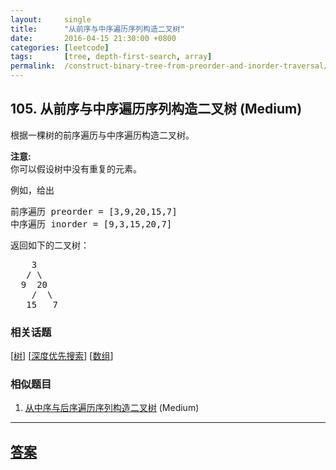 ```yaml
---
layout:     single
title:      "从前序与中序遍历序列构造二叉树"
date:       2016-04-15 21:30:00 +0800
categories: [leetcode]
tags:       [tree, depth-first-search, array]
permalink:  /construct-binary-tree-from-preorder-and-inorder-traversal/
---
```


## 105. 从前序与中序遍历序列构造二叉树 (Medium)

<p>根据一棵树的前序遍历与中序遍历构造二叉树。</p>

<p><strong>注意:</strong><br>
你可以假设树中没有重复的元素。</p>

<p>例如，给出</p>

<pre>前序遍历 preorder =&nbsp;[3,9,20,15,7]
中序遍历 inorder = [9,3,15,20,7]</pre>

<p>返回如下的二叉树：</p>

<pre>    3
   / \
  9  20
    /  \
   15   7</pre>

### 相关话题
  [[树](https://github.com/openset/leetcode/tree/master/tag/tree/README.md)]
  [[深度优先搜索](https://github.com/openset/leetcode/tree/master/tag/depth-first-search/README.md)]
  [[数组](https://github.com/openset/leetcode/tree/master/tag/array/README.md)]

### 相似题目
  1. [从中序与后序遍历序列构造二叉树](/construct-binary-tree-from-inorder-and-postorder-traversal) (Medium)

---

## [答案](https://github.com/openset/leetcode/tree/master/problems/construct-binary-tree-from-preorder-and-inorder-traversal)
